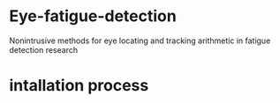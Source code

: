 # Eye-fatigue-detection
Nonintrusive methods for eye locating and tracking arithmetic in fatigue detection research
# intallation process
